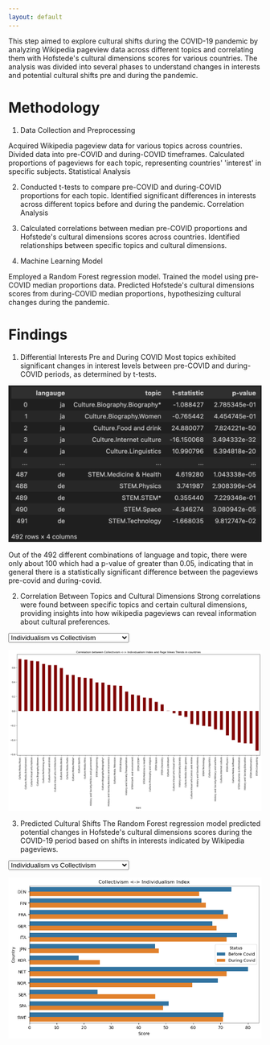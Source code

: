 ```yaml
---
layout: default
---
```


This step aimed to explore cultural shifts during the COVID-19 pandemic by analyzing Wikipedia pageview data across different topics and correlating them with Hofstede's cultural dimensions scores for various countries. The analysis was divided into several phases to understand changes in interests and potential cultural shifts pre and during the pandemic.

# Methodology
1. Data Collection and Preprocessing

Acquired Wikipedia pageview data for various topics across countries.
Divided data into pre-COVID and during-COVID timeframes.
Calculated proportions of pageviews for each topic, representing countries' 'interest' in specific subjects.
Statistical Analysis

2. Conducted t-tests to compare pre-COVID and during-COVID proportions for each topic.
Identified significant differences in interests across different topics before and during the pandemic.
Correlation Analysis

3. Calculated correlations between median pre-COVID proportions and Hofstede's cultural dimensions scores across countries.
Identified relationships between specific topics and cultural dimensions.

4. Machine Learning Model

Employed a Random Forest regression model.
Trained the model using pre-COVID median proportions data.
Predicted Hofstede's cultural dimensions scores from during-COVID median proportions, hypothesizing cultural changes during the pandemic.

# Findings
1. Differential Interests Pre and During COVID
Most topics exhibited significant changes in interest levels between pre-COVID and during-COVID periods, as determined by t-tests.
<p id='idv_corr' align='center' style="display: block;" >
<img src="images/hofstede/t_test.png" alt="t_test"/>
</p>
Out of the 492 different combinations of language and topic, there were only about 100 which had a p-value of greater than 0.05, indicating that in general there is a statistically significant difference between the pageviews pre-covid and during-covid.


2. Correlation Between Topics and Cultural Dimensions
Strong correlations were found between specific topics and certain cultural dimensions, providing insights into how wikipedia pageviews can reveal information about cultural preferences.
<label for="map_select"></label>
<select id="correlation_selection">
    <option value = "idv_corr" selected="selected">Individualism vs Collectivism</option>
    <option value = "ivr_corr">Indulgence vs Restraint</option>
    <option value = "ltowvs_corr">Long Term vs Short Term Orientation</option>
    <option value = "mas_corr">Masculinity vs Femininity</option>
    <option value = "pdi_corr">Power Distance Index</option>
    <option value = "uai_corr">Uncertainty Avoidance Index</option>
</select>

<p id='idv_corr' align='center' style="display: block;" >
<img src="images/hofstede/idv_correlation.png" alt="idv_correlation"/>
</p>

<p id='ivr_corr' align='center' style="display: none;" >
<img src="images/hofstede/ivr_correlation.png" alt="ivr_correlation"/>
</p>

<p id='ltowvs_corr' align='center' style="display: none;" >
<img src="images/hofstede/ltowvs_correlation.png" alt="ltowvs_correlation"/>
</p>

<p id='mas_corr' align='center' style="display: none;" >
<img src="images/hofstede/mas_correlation.png" alt="mas_correlation"/>
</p>

<p id='uai_corr' align='center' style="display: none;" >
<img src="images/hofstede/uai_correlation.png" alt="uai_correlation"/>
</p>

3. Predicted Cultural Shifts
The Random Forest regression model predicted potential changes in Hofstede's cultural dimensions scores during the COVID-19 period based on shifts in interests indicated by Wikipedia pageviews.

<label for="map_select"></label>
<select id="covid_selection">
    <option value="idv_covid" selected="selected">Individualism vs Collectivism</option>
    <option value="ivr_covid">Indulgence vs Restraint</option>
    <option value="ltowvs_covid">Long Term vs Short Term Orientation</option>
    <option value="mas_covid">Masculinity vs Femininity</option>
    <option value="pdi_covid">Power Distance Index</option>
    <option value="uai_covid">Uncertainty Avoidance Index</option>
</select>

<p id='idv_covid' align='center' style="display: block;">
    <img src="images/hofstede/idv_covid.png" alt="idv_covid" />
</p>

<p id='ivr_covid' align='center' style="display: none;">
    <img src="images/hofstede/ivr_covid.png" alt="ivr_covid" />
</p>

<p id='ltowvs_covid' align='center' style="display: none;">
    <img src="images/hofstede/ltowvs_covid.png" alt="ltowvs_covid" />
</p>

<p id='mas_covid' align='center' style="display: none;">
    <img src="images/hofstede/mas_covid.png" alt="mas_covid" />
</p>

<p id='uai_covid' align='center' style="display: none;">
    <img src="images/hofstede/uai_covid.png" alt="uai_covid" />
</p>
